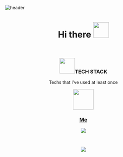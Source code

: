 ![header](https://capsule-render.vercel.app/api?type=waving&color=gradient&height=250&section=header&text=NOAHKIM&fontSize=90)
<h1 align="center">Hi there <img src="https://media.giphy.com/media/hvRJCLFzcasrR4ia7z/giphy.gif" width="50px"></h1>
 <br>
<h3 align="center"><img src="https://media.giphy.com/media/WUlplcMpOCEmTGBtBW/giphy.gif" width="50">TECH STACK</h2>
<p align="center"> Techs that I've used at least once </p>
<p align="center">
  </code>  
    </a> 
<a href="https://www.java.com/ko/" target="_blank"> <img width="66px" src="https://cdn.jsdelivr.net/gh/devicons/devicon/icons/java/java-original.svg"/></code>  
<h3 align="center">  Me </h3>
<p align="center">
  <a href="mailto:noa2006@naver.com"><img src="https://img.shields.io/badge/Gmail-d14836?style=flat-square&logo=Gmail&logoColor=white&link=viliketh1s98@naver.com"/></a>
</p>
<br>
<p align="center">
<img src="https://hits.seeyoufarm.com/api/count/incr/badge.svg?url=https%3A%2F%2Fgithub.com%2FHAONMIK1%2Fhit-counter&count_bg=%2379C83D&title_bg=%23555555&icon=&icon_color=%23E7E7E7&title=hits&edge_flat=false"/></a>
</p>
